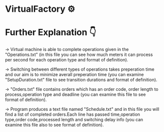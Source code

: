 # VirtualFactory ⚙ 

# Further Explanation 👇

→ Virtual machine is able to complete operations given in the "Operations.txt" (in this file you can see how much meters it can process per second for each operation type and format of definition).

→ Switching between different types of operations takes preperation time and our aim is to minimize averall preperation time (you can examine "SetupDuration.txt" file to see transition durations and format of definition).

→ "Orders.txt" file contains orders which has an order code, order length to process,operation type and deadline (you can examine this file to see format of definition).

→ Program produces a text file named "Schedule.txt" and in this file you will find a list of completed orders.Each line has passed time,operation type,order code,processed length and switching delay info (you can examine this file also to see format of definition).
